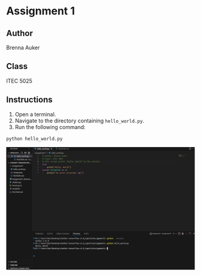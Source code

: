 # Assignment 1

## Author
Brenna Auker

## Class
ITEC 5025

## Instructions
1. Open a terminal.
2. Navigate to the directory containing `hello_world.py`.
3. Run the following command:
```sh
python hello_world.py
```
![alt text](image.png)